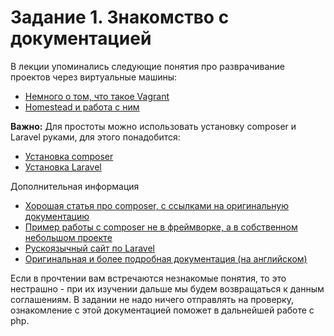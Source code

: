 # Задание 1. Знакомство с документацией

В лекции упоминались следующие понятия про разврачивание проектов через виртуальные машины:
* [Немного о том, что такое Vagrant](https://wiki.merionet.ru/servernye-resheniya/29/vagrant-ustanovka-i-nastrojka/)
* [Homestead и работа с ним](https://laravel.ru/docs/v5/homestead)

**Важно:** Для простоты можно использовать установку composer и Laravel руками, для этого понадобится:
* [Установка composer](https://www.hostinger.ru/rukovodstva/kak-ustanovit-composer)
* [Установка Laravel](https://laravel.su/docs/5.4/installation) 

Дополнительная информация
* [Хорошая статья про composer, с ссылками на оригинальную документацию](https://habr.com/ru/post/439200/)
* [Пример работы с composer не в фреймворке, а в собственном небольшом проекте](https://nicknixer.ru/saitostroitelstvo/primenenie-i-ispolzovanie-composer-dlya-php/)
* [Рускоязычный сайт по Laravel](https://laravel.su/)
* [Оригинальная и более подробная документация (на английском)](https://laravel.com/docs/7.x/installation)


Если в прочтении вам встречаются незнакомые понятия, то это нестрашно - при их изучении дальше мы будем возвращаться к данным соглашениям.
В задании не надо ничего отправлять на проверку, ознакомление с этой документацией поможет в дальнейшей работе с php.
